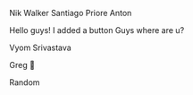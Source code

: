Nik Walker
Santiago Priore
Anton

Hello guys!
I added a button
Guys where are u?

Vyom Srivastava

Greg 👋

Random